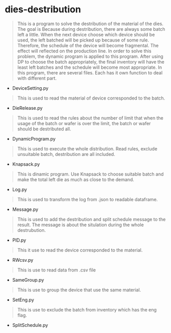 # dies-destribution
>This is a program to solve the destribution of the material of the dies. The goal is Because during destribution, there are always some batch left a little. When the next device choose which device should be used, the left batched will be picked up because of some rule. Therefore, the schedule of the device will become fragmental. The effect will reflected on the production line. In order to solve this problem, the dynamic program is applied to this program. After using DP to choose the batch appropriately, the final inventory will have the least left batches and the schedule will become most appropriate.
>In this program, there are several files. Each has it own function to deal with different part.

* DeviceSetting.py
> This is used to read the material of device corresponded to the batch.

* DieRelease.py
> This is used to read the rules about the number of limit that when the usage of the batch or wafer is over the limit, the batch or wafer should be destributed all.

* DynamicProgram.py
> This is used to execute the whole distribution. Read rules, exclude unsuitable batch, destribution are all included.

* Knapsack.py
> This is dinamic program. Use Knapsack to choose suitable batch and make the total left die as much as close to the demand.

* Log.py
> This is used to transform the log from .json to readable dataframe.

* Message.py
> This is used to add the destribution and split schedule message to the result. The message is about the situlation during the whole destrubution.

* PID.py
> This it use to read the device corresponded to the material.

* RWcsv.py
> This is use to read data from .csv file

* SameGroup.py
> This is use to group the device that use the same material.

* SetEng.py
> This is use to exclude the batch from inventory which has the eng flag.

* SplitSchedule.py
>
